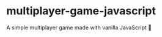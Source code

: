 # multiplayer-game-javascript
A simple multiplayer game made with vanilla JavaScript :space_invader:
